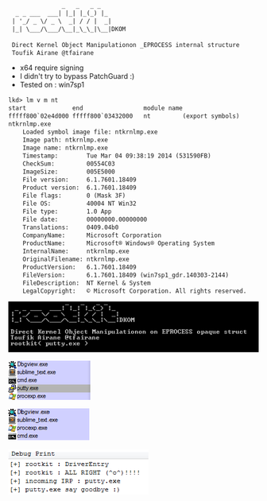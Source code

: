 ```
               _   _   _ _
  _ _ ___  ___| |_| |_(_) |_
 | '_/ _ \/ _ \  _| / / |  _|
 |_| \___/\___/\__|_\_\_|\__|DKOM

 Direct Kernel Object Manipulationon _EPROCESS internal structure
 Toufik Airane @tfairane
```
> 
  * x64 require signing
  * I didn't try to bypass PatchGuard :)
  * Tested on : win7sp1

```
lkd> lm v m nt
start             end                 module name
fffff800`02e4d000 fffff800`03432000   nt         (export symbols)       ntkrnlmp.exe
    Loaded symbol image file: ntkrnlmp.exe
    Image path: ntkrnlmp.exe
    Image name: ntkrnlmp.exe
    Timestamp:        Tue Mar 04 09:38:19 2014 (531590FB)
    CheckSum:         00554C03
    ImageSize:        005E5000
    File version:     6.1.7601.18409
    Product version:  6.1.7601.18409
    File flags:       0 (Mask 3F)
    File OS:          40004 NT Win32
    File type:        1.0 App
    File date:        00000000.00000000
    Translations:     0409.04b0
    CompanyName:      Microsoft Corporation
    ProductName:      Microsoft® Windows® Operating System
    InternalName:     ntkrnlmp.exe
    OriginalFilename: ntkrnlmp.exe
    ProductVersion:   6.1.7601.18409
    FileVersion:      6.1.7601.18409 (win7sp1_gdr.140303-2144)
    FileDescription:  NT Kernel & System
    LegalCopyright:   © Microsoft Corporation. All rights reserved.
```
![Alt text](img/rootkitban.png)

![Alt text](img/rootkit1.png)

![Alt text](img/rootkit2.png)

![Alt text](img/rootkitdbg.png)
